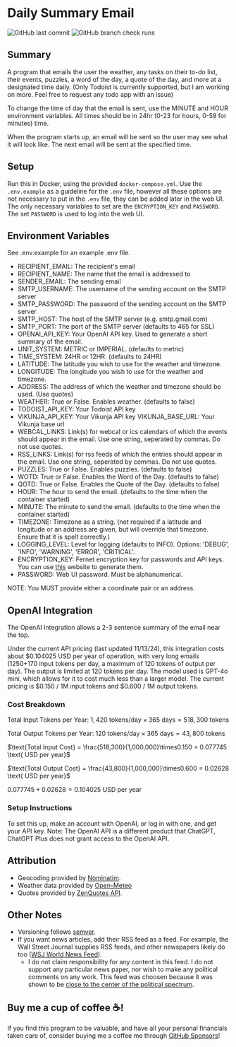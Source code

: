 # Daily Summary Email
![GitHub last commit](https://img.shields.io/github/last-commit/tdavis6/dailySummaryEmail)
![GitHub branch check runs](https://img.shields.io/github/check-runs/tdavis6/dailySummaryEmail/main)

## Summary
A program that emails the user the weather, any tasks on their to-do list, their events, puzzles, a word of the day, a
quote of the day, and more at a designated time daily.
(Only Todoist is currently supported, 
but I am working on more. Feel free to request any todo app with an issue)

To change the time of day that the email is sent, use the MINUTE and HOUR environment variables. 
All times should be in 24hr (0-23 for hours, 0-59 for minutes) time.

When the program starts up, an email will be sent so the user may see what it will look like. The next email will be 
sent at the specified time.

## Setup

Run this in Docker, using the provided `docker-compose.yml`. Use the `.env.example` as a guideline for the `.env` file,
however
all these options are not necessary to put in the `.env` file, they can be added later in the web UI. The only necessary
variables to set are the `ENCRYPTION_KEY` and `PASSWORD`. The set `PASSWORD` is used to log into the web UI.

## Environment Variables
See .env.example for an example .env file.

- RECIPIENT_EMAIL: The recipient's email
- RECIPIENT_NAME: The name that the email is addressed to
- SENDER_EMAIL: The sending email
- SMTP_USERNAME: The username of the sending account on the SMTP server
- SMTP_PASSWORD: The password of the sending account on the SMTP server
- SMTP_HOST: The host of the SMTP server (e.g. smtp.gmail.com)
- SMTP_PORT: The port of the SMTP server (defaults to 465 for SSL)
- OPENAI_API_KEY: Your OpenAI API key. Used to generate a short summary of the email.
- UNIT_SYSTEM: METRIC or IMPERIAL. (defaults to metric)
- TIME_SYSTEM: 24HR or 12HR. (defaults to 24HR)
- LATITUDE: The latitude you wish to use for the weather and timezone.
- LONGITUDE: The longitude you wish to use for the weather and timezone.
- ADDRESS: The address of which the weather and timezone should be used. (Use quotes)
- WEATHER: True or False. Enables weather. (defaults to false)
- TODOIST_API_KEY: Your Todoist API key
- VIKUNJA_API_KEY: Your Vikunja API key
  VIKUNJA_BASE_URL: Your Vikunja base url
- WEBCAL_LINKS: Link(s) for webcal or ics calendars of which the events should appear in the email. Use one string,
  seperated by commas. Do not use quotes.
- RSS_LINKS: Link(s) for rss feeds of which the entries should appear in the email. Use one string, seperated by commas.
  Do not use quotes.
- PUZZLES: True or False. Enables puzzles. (defaults to false)
- WOTD: True or False. Enables the Word of the Day. (defaults to false)
- QOTD: True or False. Enables the Quote of the Day. (defaults to false)
- HOUR: The hour to send the email. (defaults to the time when the container started)
- MINUTE: The minute to send the email. (defaults to the time when the container started)
- TIMEZONE: Timezone as a string. (not required if a latitude and longitude or an address are given, but will override
  that timezone. Ensure that it is spelt correctly.)
- LOGGING_LEVEL: Level for logging (defaults to INFO). Options: 'DEBUG', 'INFO', 'WARNING', 'ERROR', 'CRITICAL'.
- ENCRYPTION_KEY: Fernet encryption key for passwords and API keys. You can use [this](https://fernetkeygen.com/)
  website to generate them.
- PASSWORD: Web UI password. Must be alphanumerical.

NOTE: You MUST provide either a coordinate pair or an address.

## OpenAI Integration
The OpenAI Integration allows a 2-3 sentence summary of the email near the top. 

Under the current API pricing (last updated 11/13/24), this integration costs about \$0.104025 USD per year of operation,
with very long emails (1250+170 input tokens per day, a maximum of 120 tokens of output per day). The output is limited at 120 
tokens per day. The model used is GPT-4o mini, which allows for it to cost much less than a larger model. The current pricing 
is $0.150 / 1M input tokens and \$0.600 / 1M output tokens.

### Cost Breakdown
$\text{Total Input Tokens per Year: } 1,420 \text{ tokens/day} \times 365 \text{ days} = 518,300 \text{ tokens}$

$\text{Total Output Tokens per Year: } 120 \text{ tokens/day} \times 365 \text{ days} = 43,800 \text{ tokens}$

$\text{Total Input Cost} = \frac{518,300}{1,000,000}\times0.150 = 0.077745 \text{ USD per year}$

$\text{Total Output Cost} = \frac{43,800}{1,000,000}\times0.600 = 0.02628 \text{ USD per year}$

$0.077745+0.02628=0.104025 \text{ USD per year}$

### Setup Instructions
To set this up, make an account with OpenAI, or log in with one, and get your API key. Note: The OpenAI API is a different
product that ChatGPT, ChatGPT Plus does not grant access to the OpenAI API.

## Attribution
- Geocoding provided by [Nominatim](https://nominatim.org/).
- Weather data provided by [Open-Meteo](https://open-meteo.com/)
- Quotes provided by [ZenQuotes API](https://zenquotes.io/).

## Other Notes
- Versioning follows [semver](https://semver.org).
- If you want news articles, add their RSS feed as a feed. For example, the Wall Street Journal supplies RSS feeds, and 
other newspapers likely do too ([WSJ World News Feed](https://feeds.content.dowjones.io/public/rss/RSSWorldNews)).
  - I do not claim responsibility for any content in this feed. I do not support any particular news paper, nor wish to make any
political comments on any work. This feed was choosen because it was shown to be [close to the center of the political spectrum](https://www.allsides.com/news-source/wall-street-journal-media-bias).

## Buy me a cup of coffee ☕️!
If you find this program to be valuable, and have all your personal financials taken care of, 
consider buying me a coffee me through [GitHub Sponsors](https://github.com/sponsors/tdavis6)!
